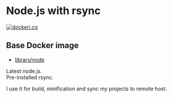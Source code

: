 # Node.js with rsync

[![dockeri.co](https://dockeri.co/image/dpolyakov/docker-node-latest-with-rsync)](https://hub.docker.com/r/dpolyakov/docker-node-latest-with-rsync/)

## Base Docker image
* [library/node](https://hub.docker.com/r/library/node/)

Latest node.js.  
Pre-installed rsync.  

I use it for build, minification and sync my projects to remote host.
